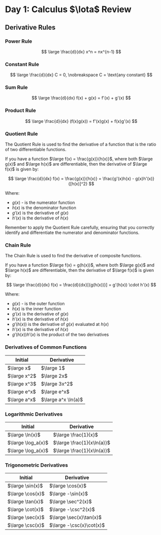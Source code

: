 # Day 1: Calculus $\Iota$ Review

## Derivative Rules

### Power Rule

$$
\large
\frac{d}{dx} x^n = nx^{n-1}
$$

### Constant Rule

$$
\large
\frac{d}{dx} C = 0, \nobreakspace C = \text{any constant}
$$

### Sum Rule

$$
\large
\frac{d}{dx} f(x) + g(x) = f'(x) + g'(x)
$$

### Product Rule

$$
\large
\frac{d}{dx} (f(x)g(x)) = f'(x)g(x) + f(x)g'(x)
$$

### Quotient Rule

The Quotient Rule is used to find the derivative of a function that is the ratio of two differentiable functions.

If you have a function $\large f(x) = \frac{g(x)}{h(x)}$, where both $\large g(x)$ and $\large h(x)$ are differentiable, then the derivative of $\large f(x)$ is given by:

$$
\large
\frac{d}{dx} f(x) = \frac{g(x)}{h(x)} = \frac{g'(x)h(x) - g(x)h'(x)}{[h(x)]^2}
$$

Where:

- $g(x)$ - is the numerator function
- $h(x)$ is the denominator function
- $g'(x)$ is the derivative of $g(x)$
- $h'(x)$ is the derivative of $h(x)$

Remember to apply the Quotient Rule carefully, ensuring that you correctly identify and differentiate the numerator and denominator functions.

### Chain Rule

The Chain Rule is used to find the derivative of composite functions.

If you have a function $\large f(x) = g(h(x))$, where both $\large g(x)$ and $\large h(x)$ are differentiable, then the derivative of $\large f(x)$ is given by:

$$
\large
\frac{d}{dx} f(x) = \frac{d}{dx}[{g(h(x))}] = g'(h(x)) \cdot h'(x)
$$

Where:

- $g(x)$ - is the outer function
- $h(x)$ is the inner function
- $g'(x)$ is the derivative of $g(x)$
- $h'(x)$ is the derivative of $h(x)$
- $g'(h(x))$ is the derivative of $g(x)$ evaluated at $h(x)$
- $h'(x)$ is the derivative of $h(x)$
- $g'(h(x))h'(x)$ is the product of the two derivatives

### Derivatives of Common Functions

| Initial          | Derivative               |
| ---------------- | ------------------------ |
| $\large x$       | $\large 1$               |
| $\large x^2$     | $\large 2x$              |
| $\large x^3$     | $\large 3x^2$            |
| $\large e^x$     | $\large e^x$             |
| $\large a^x$     | $\large a^x \ln(a)$      |

### Logarithmic Derivatives

| Initial          | Derivative               |
| ---------------- | ------------------------ |
| $\large \ln(x)$  | $\large \frac{1}{x}$     |
| $\large \log_a(x)$ | $\large \frac{1}{x\ln(a)}$ |
| $\large \log_a(x)$ | $\large \frac{1}{x\ln(a)}$ |

### Trigonometric Derivatives

| Initial          | Derivative               |
| ---------------- | ------------------------ |
| $\large \sin(x)$ | $\large \cos(x)$         |
| $\large \cos(x)$ | $\large -\sin(x)$        |
| $\large \tan(x)$ | $\large \sec^2(x)$       |
| $\large \cot(x)$ | $\large -\csc^2(x)$      |
| $\large \sec(x)$ | $\large \sec(x)\tan(x)$  |
| $\large \csc(x)$ | $\large -\csc(x)\cot(x)$ |
